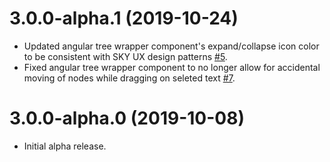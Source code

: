 # 3.0.0-alpha.1 (2019-10-24)

- Updated angular tree wrapper component's expand/collapse icon color to be consistent with SKY UX design patterns [#5](https://github.com/blackbaud/skyux-angular-tree-component/pull/5).
- Fixed angular tree wrapper component to no longer allow for accidental moving of nodes while dragging on seleted text [#7](https://github.com/blackbaud/skyux-angular-tree-component/pull/7).

# 3.0.0-alpha.0 (2019-10-08)

- Initial alpha release.
